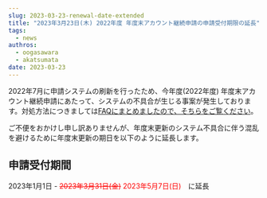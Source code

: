 ```yaml
---
slug: 2023-03-23-renewal-date-extended
title: "2023年3月23日(木) 2022年度 年度末アカウント継続申請の申請受付期限の延長"
tags:
  - news
authros:
  - oogasawara
  - akatsumata
date: 2023-03-23
---
```


2022年7月に申請システムの刷新を行ったため、今年度(2022年度) 年度末アカウント継続申請にあたって、システムの不具合が生じる事案が発生しております。対処方法につきましては[FAQにまとめましたので、そちらをご覧ください](/faq/faq_renewal)。

ご不便をおかけし申し訳ありませんが、年度末更新のシステム不具合に伴う混乱を避けるために年度末更新の期日を以下のように延長します。


## 申請受付期間

2023年1月1日 - <font color="red">~~2023年3月31日(金)~~ 2023年5月7日(日)</font>　に延長

